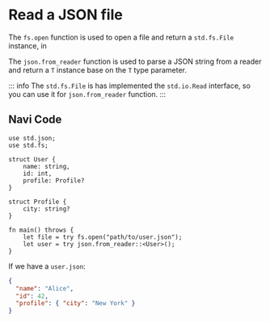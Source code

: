 # Read a JSON file

The `fs.open` function is used to open a file and return a `std.fs.File` instance, in

The `json.from_reader` function is used to parse a JSON string from a reader and return a `T` instance base on the `T` type parameter.

::: info
The `std.fs.File` is has implemented the `std.io.Read` interface,
so you can use it for `json.from_reader` function.
:::

## Navi Code

```nv, no_run
use std.json;
use std.fs;

struct User {
    name: string,
    id: int,
    profile: Profile?
}

struct Profile {
    city: string?
}

fn main() throws {
    let file = try fs.open("path/to/user.json");
    let user = try json.from_reader::<User>();
}
```

If we have a `user.json`:

```json
{
  "name": "Alice",
  "id": 42,
  "profile": { "city": "New York" }
}
```
